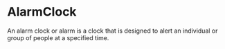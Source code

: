 # AlarmClock
An alarm clock or alarm is a clock that is designed to alert an individual or group of people at a specified time.
